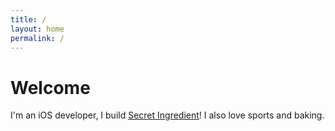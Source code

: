 ```yaml
---
title: /
layout: home
permalink: /
---
```


# Welcome

I'm an iOS developer, I build [Secret Ingredient](https://dehlen.github.io/secretingredientapp/)! I also love sports and baking.
